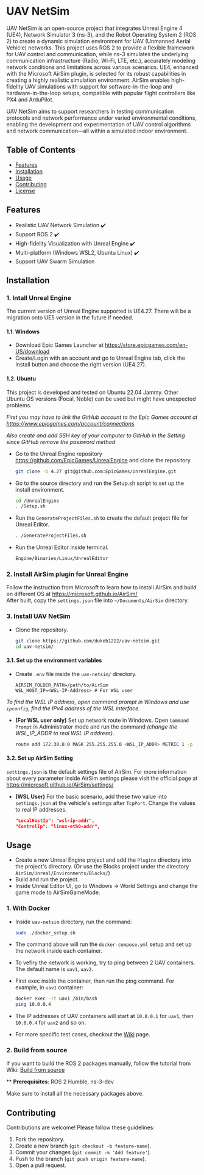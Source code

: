 # UAV NetSim

UAV NetSim is an open-source project that integrates Unreal Engine 4 (UE4), Network Simulator 3 (ns-3), and the Robot Operating System 2 (ROS 2) to create a dynamic simulation environment for UAV (Unmanned Aerial Vehicle) networks. This project uses ROS 2 to provide a flexible framework for UAV control and communication, while ns-3 simulates the underlying communication infrastructure (Radio, Wi-Fi, LTE, etc.), accurately modeling network conditions and limitations across various scenarios. UE4, enhanced with the Microsoft AirSim plugin, is selected for its robust capabilities in creating a highly realistic simulation environment. AirSim enables high-fidelity UAV simulations with support for software-in-the-loop and hardware-in-the-loop setups, compatible with popular flight controllers like PX4 and ArduPilot.

UAV NetSim aims to support researchers in testing communication protocols and network performance under varied environmental conditions, enabling the development and experimentation of UAV control algorithms and network communication—all within a simulated indoor environment.



## Table of Contents  

- [Features](#features)
- [Installation](#installation)
- [Usage](#usage)
- [Contributing](#contributing)
- [License](#license)

## Features  

- Realistic UAV Network Simulation ✔️
- Support ROS 2 ✔️
- High-fidelity Visualization with Unreal Engine ✔️
- Multi-platform (Windows WSL2, Ubuntu Linux) ✔️
- Support UAV Swarm Simulation

## Installation  

### 1. Intall Unreal Engine  

The current version of Unreal Engine supported is UE4.27. There will be a migration onto UE5 version in the future if needed.  

#### 1.1. Windows  

- Download Epic Games Launcher at https://store.epicgames.com/en-US/download
- Create/Login with an account and go to Unreal Engine tab, click the Install button and choose the right version (UE4.27).

#### 1.2. Ubuntu  

This project is developed and tested on Ubuntu 22.04 Jammy. Other Ubuntu OS versions (Focal, Noble) can be used but might have unexpected problems.  

*First you may have to link the GitHub account to the Epic Games account at https://www.epicgames.com/account/connections* 

*Also create and add SSH key of your computer to GitHub in the Setting since GitHub remove the password method*

- Go to the Unreal Engine repository https://github.com/EpicGames/UnrealEngine and clone the repository.
  ```bash
  git clone -b 4.27 git@github.com:EpicGames/UnrealEngine.git
  
- Go to the source directory and run the Setup.sh script to set up the install environment.
  
  ```bash
  cd /UnrealEngine
  . /Setup.sh

- Run the `GenerateProjectFiles.sh` to create the default project file for Unreal Editor.
  
  ```bash
  . /GenerateProjectFiles.sh

- Run the Unreal Editor inside terminal.

  ```bash
  Engine/Binaries/Linux/UnrealEditor

### 2. Install AirSim plugin for Unreal Engine  

Follow the instruction from Microsoft to learn how to install AirSim and build on different OS at https://microsoft.github.io/AirSim/  
After built, copy the `settings.json` file into `~/Documents/AirSim` directory.

### 3. Install UAV NetSim

- Clone the repository.
  
  ```bash
  git clone https://github.com/dukeb1212/uav-netsim.git
  cd uav-netsim/

#### 3.1. Set up the environment variables

- Create `.env` file inside the `uav-netsim/` directory.
  
  ```env
  AIRSIM_FOLDER_PATH=/path/to/AirSim
  WSL_HOST_IP=<WSL-IP-Address> # For WSL user

*To find the WSL IP address, open command prompt in Windows and use `ipconfig`, find the IPv4 address of the WSL interface.*

 - **(For WSL user only)** Set up network route in Windows.
   Open `Command Prompt` in Administrator mode and run the command *(change the WSL_IP_ADDR to real WSL IP address)*.
   
   ```bash
   route add 172.30.0.0 MASK 255.255.255.0 <WSL_IP_ADDR> METRIC 1 -p

#### 3.2. Set up AirSim Setting

`settings.json` is the default settings file of AirSim. For more information about every parameter inside AirSim settings please visit the official page at https://microsoft.github.io/AirSim/settings/  

- **(WSL User)** For the basic scenario, add these two value into `settings.json` at the vehicle's settings after `TcpPort`. Change the values to real IP addresses.

   ```json
   "LocalHostIp": "wsl-ip-addr",
   "ControlIp": "linux-eth0-addr",

## Usage

- Create a new Unreal Engine project and add the `Plugins` directory into the project's directory. (Or use the Blocks project under the directory `AirSim/Unreal/Environments/Blocks/`)
- Build and run the project.
- Inside Unreal Editor UI, go to Windows -> World Settings and change the game mode to AirSimGameMode.

### 1. With Docker
- Inside `uav-netsim` directory, run the command:

	```bash
	sudo ./docker_setup.sh

- The command above will run the `docker-compose.yml` setup and set up the network inside each container.
- To vefiry the network is working, try to ping between 2 UAV containers. The default name is `uav1`, `uav2`.
- First exec inside the container, then run the ping command. For example, in `uav1` container:
	```bash
	docker exec -it uav1 /bin/bash
	ping 10.0.0.4
- The IP addresses of UAV containers will start at `10.0.0.1` for `uav1`, then `10.0.0.4` for `uav2` and so on.

- For more specific test cases, checkout the [Wiki](https://github.com/dukeb1212/uav-netsim/wiki) page.

### 2. Build from source
If you want to build the ROS 2 packages manually, follow the tutorial from Wiki: [Build from source](https://github.com/dukeb1212/uav-netsim/wiki/Build-from-source)

** **Prerequisites**: ROS 2 Humble, ns-3-dev

Make sure to install all the necessary packages above.

## Contributing
Contributions are welcome! Please follow these guidelines:
1. Fork the repository.
2. Create a new branch (`git checkout -b feature-name`).
3. Commit your changes (`git commit -m 'Add feature'`).
4. Push to the branch (`git push origin feature-name`).
5. Open a pull request.